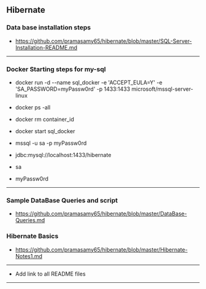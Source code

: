 ## Hibernate

### Data base installation steps
 * https://github.com/pramasamy65/hibernate/blob/master/SQL-Server-Installation-README.md
---
### Docker Starting steps for my-sql
* docker run -d --name sql_docker -e 'ACCEPT_EULA=Y' -e 'SA_PASSWORD=myPassw0rd' -p 1433:1433 microsoft/mssql-server-linux
* docker ps -all
* docker rm container_id
* docker start sql_docker
* mssql -u sa -p myPassw0rd

* <property name="hibernate.connection.url">jdbc:mysql://localhost:1433/hibernate</property>
* <property name="hibernate.connection.username">sa</property>
* <property name="hibernate.connection.password">myPassw0rd</property>
---
### Sample DataBase Queries and script
 * https://github.com/pramasamy65/hibernate/blob/master/DataBase-Queries.md

### Hibernate Basics
 * https://github.com/pramasamy65/hibernate/blob/master/Hibernate-Notes1.md


---

* Add link to all README files

---